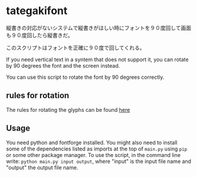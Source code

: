# tategakifont

縦書きの対応がないシステムで縦書きがほしい時にフォントを９０度回して画面も９０度回したら縦書きだ。

このスクリプトはフォントを正確に９０度で回してくれる。

If you need vertical text in a syntem that does not support it, you can rotate by 90 degrees the font and the screen instead.

You can use this script to rotate the font by 90 degrees correctly.

## rules for rotation

The rules for rotating the glyphs can be found [here](https://www.unicode.org/reports/tr50/)

## Usage

You need python and fontforge installed.
You might also need to install some of the dependencies listed as imports at the top of `main.py` using `pip` or some other package manager.
To use the script, in the command line write: `python main.py input output`, where "input" is the input file name and "output" the output file name.

